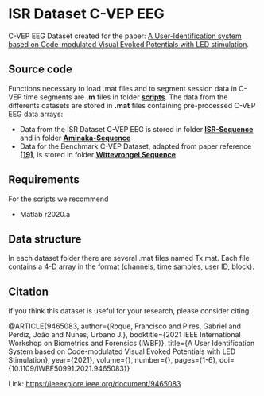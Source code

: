 # ISR Dataset C-VEP EEG

C-VEP EEG Dataset created for the paper: [A User-Identification system based on Code-modulated Visual Evoked Potentials with LED stimulation](xxx).

## Source code

Functions necessary to load .mat files and to segment session data in C-VEP time segments are **.m** files in folder [**scripts**](scripts). 
The data from the differents datasets are stored in **.mat** files containing pre-processed C-VEP EEG data arrays:
- Data from the ISR Dataset C-VEP EEG is stored in folder [**ISR-Sequence**](https://github.com/franroque12/ISR-Dataset-C-VEP-EEG/tree/main/ISR_Sequence) and in folder [**Aminaka-Sequence**](https://github.com/franroque12/ISR-Dataset-C-VEP-EEG/tree/main/Aminaka_Sequence)
- Data for the Benchmark C-VEP Dataset, adapted from paper reference [**\[19\]**](https://doi.org/10.1038/s41598-017-15373-x), is stored in folder [**Wittevrongel Sequence**](https://github.com/franroque12/ISR-Dataset-C-VEP-EEG/tree/main/Wittevrongel_Sequences).

## Requirements

For the scripts we recommend
- Matlab r2020.a

## Data structure

In each dataset folder there are several .mat files named Tx.mat. Each file contains a 4-D array in the format (channels, time samples, user ID, block). 


## Citation

If you think this dataset is useful for your research, please consider citing:

@ARTICLE{9465083,
  author={Roque, Francisco and Pires, Gabriel and Perdiz, João and Nunes, Urbano J.},
  booktitle={2021 IEEE International Workshop on Biometrics and Forensics (IWBF)}, 
  title={A User Identification System based on Code-modulated Visual Evoked Potentials with LED Stimulation}, 
  year={2021},
  volume={},
  number={},
  pages={1-6},
  doi={10.1109/IWBF50991.2021.9465083}}

Link: https://ieeexplore.ieee.org/document/9465083

